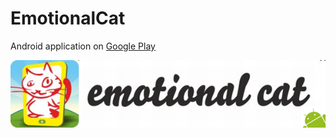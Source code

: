 # EmotionalCat
Android application on [Google Play](https://play.google.com/store/apps/details?id=com.gdisan.emotioncat)

![Promo](android_logo.png)
